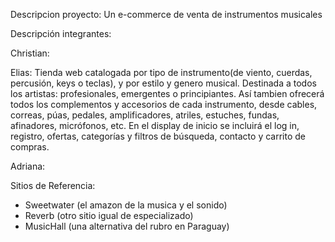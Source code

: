 Descripcion proyecto: 
Un e-commerce de venta de instrumentos musicales

Descripción integrantes:

Christian:

Elias: Tienda web catalogada por tipo de instrumento(de viento, cuerdas, percusión, keys o teclas), y por estilo y genero musical. Destinada a todos los artistas: profesionales, emergentes o principiantes. Así tambien ofrecerá todos los complementos y accesorios de cada instrumento, desde cables, correas, púas, pedales, amplificadores, atriles, estuches, fundas, afinadores, micrófonos, etc. En el display de inicio se incluirá el log in, registro, ofertas, categorías y filtros de búsqueda, contacto y carrito de compras.

Adriana:

Sitios de Referencia:
- Sweetwater (el amazon de la musica y el sonido) 
- Reverb (otro sitio igual de especializado)
- MusicHall (una alternativa del rubro en Paraguay)



